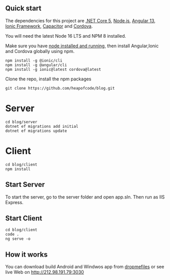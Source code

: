 ## Quick start

The dependencies for this project are [.NET Core 5](https://dotnet.microsoft.com/en-us/download/dotnet/5.0), [Node.js](https://nodejs.org/en/download/), [Angular 13](https://angular.io/), [Ionic Framework](https://ionicframework.com/), [Capacitor](https://capacitorjs.com/) and [Cordova](https://cordova.apache.org/).

You will need the latest Node 16 LTS and NPM 8 installed.

Make sure you have [node installed and running](https://nodejs.org/en/download/), then install Angular,Ionic and Cordova globally using npm.

```node
npm install -g @ionic/cli
npm install -g @angular/cli
npm install -g ionic@latest cordova@latest
```

Clone the repo, install the npm packages

```node
git clone https://github.com/heapofcode/blog.git
```

# Server
```node
cd blog/server
dotnet ef migrations add initial
dotnet ef migrations update
```

# Client
```node
cd blog/client
npm install
```


## Start Server
To start the server, go to the server folder and open app.sln. Then run as IIS Express.

## Start Client
```node
cd blog/client
code .
ng serve -o
```

## How it works
You can download build Android and Windwos app from [dropmefiles](https://dropmefiles.com/SGuhW) or see live Web on http://212.98.191.79:3030

